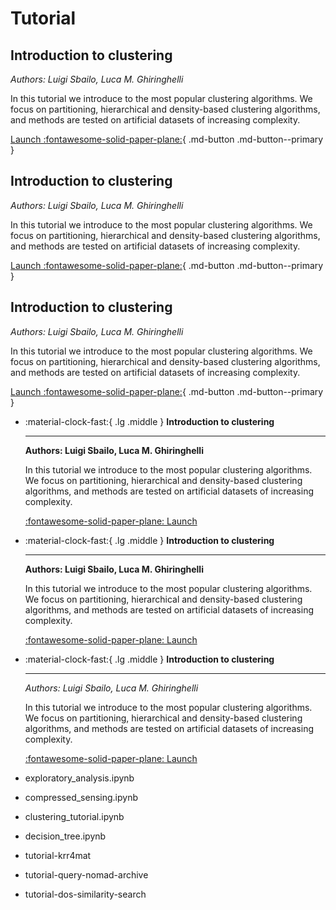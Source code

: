 # Tutorial

## Introduction to clustering

_Authors: Luigi Sbailo, Luca M. Ghiringhelli_

In this tutorial we introduce to the most popular clustering algorithms. We focus on partitioning, hierarchical and density-based clustering algorithms, and methods are tested on artificial datasets of increasing complexity.

[Launch :fontawesome-solid-paper-plane:](https://analytics-toolkit.nomad-coe.eu/public/user-redirect/notebooks/tutorials/clustering_tutorial.ipynb){ .md-button .md-button--primary }


## Introduction to clustering

_Authors: Luigi Sbailo, Luca M. Ghiringhelli_

In this tutorial we introduce to the most popular clustering algorithms. We focus on partitioning, hierarchical and density-based clustering algorithms, and methods are tested on artificial datasets of increasing complexity.

[Launch :fontawesome-solid-paper-plane:](https://analytics-toolkit.nomad-coe.eu/public/user-redirect/notebooks/tutorials/clustering_tutorial.ipynb){ .md-button .md-button--primary }


## Introduction to clustering

_Authors: Luigi Sbailo, Luca M. Ghiringhelli_

In this tutorial we introduce to the most popular clustering algorithms. We focus on partitioning, hierarchical and density-based clustering algorithms, and methods are tested on artificial datasets of increasing complexity.

[Launch :fontawesome-solid-paper-plane:](https://analytics-toolkit.nomad-coe.eu/public/user-redirect/notebooks/tutorials/clustering_tutorial.ipynb){ .md-button .md-button--primary }



<div class="grid cards" markdown>

-   :material-clock-fast:{ .lg .middle } __Introduction to clustering__

    ---

    __Authors: Luigi Sbailo, Luca M. Ghiringhelli__

    In this tutorial we introduce to the most popular clustering algorithms. We focus on partitioning, hierarchical and density-based clustering algorithms, and methods are tested on artificial datasets of increasing complexity.

    [:fontawesome-solid-paper-plane: Launch](https://analytics-toolkit.nomad-coe.eu/public/user-redirect/notebooks/tutorials/clustering_tutorial.ipynb)

-   :material-clock-fast:{ .lg .middle } __Introduction to clustering__

    ---

    __Authors: Luigi Sbailo, Luca M. Ghiringhelli__

    In this tutorial we introduce to the most popular clustering algorithms. We focus on partitioning, hierarchical and density-based clustering algorithms, and methods are tested on artificial datasets of increasing complexity.

    [:fontawesome-solid-paper-plane: Launch](https://analytics-toolkit.nomad-coe.eu/public/user-redirect/notebooks/tutorials/clustering_tutorial.ipynb)

-   :material-clock-fast:{ .lg .middle } __Introduction to clustering__

    ---

    _Authors: Luigi Sbailo, Luca M. Ghiringhelli_

    In this tutorial we introduce to the most popular clustering algorithms. We focus on partitioning, hierarchical and density-based clustering algorithms, and methods are tested on artificial datasets of increasing complexity.

    [:fontawesome-solid-paper-plane: Launch](https://analytics-toolkit.nomad-coe.eu/public/user-redirect/notebooks/tutorials/clustering_tutorial.ipynb)

</div>

- exploratory_analysis.ipynb
- compressed_sensing.ipynb
- clustering_tutorial.ipynb
- decision_tree.ipynb



- tutorial-krr4mat
- tutorial-query-nomad-archive
- tutorial-dos-similarity-search